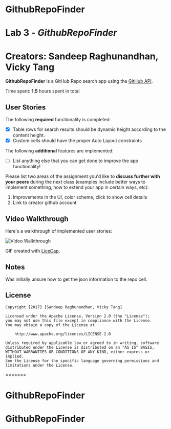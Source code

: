 # GithubRepoFinder
# Lab 3 - *GithubRepoFinder*
# Creators: Sandeep Raghunandhan, Vicky Tang

**GithubRepoFinder** is a GitHub Repo search app using the [GitHub API](https://developer.github.com/v3/search/#search-repositories).

Time spent: **1.5** hours spent in total

## User Stories

The following **required** functionality is completed:

- [X] Table rows for search results should be dynamic height according to the content height.
- [X] Custom cells should have the proper Auto Layout constraints.

The following **additional** features are implemented:

- [ ] List anything else that you can get done to improve the app functionality!

Please list two areas of the assignment you'd like to **discuss further with your peers** during the next class (examples include better ways to implement something, how to extend your app in certain ways, etc):

1. Improvements in the UI, color scheme, click to show cell details
2. Link to creator github account

## Video Walkthrough

Here's a walkthrough of implemented user stories:

<img src='https://github.com/vctang/GithubRepoFinder/blob/master/demo.gif' title='Video Walkthrough' width='' alt='Video Walkthrough' />

GIF created with [LiceCap](http://www.cockos.com/licecap/).

## Notes

Was initially unsure how to get the json information to the repo cell.

## License

    Copyright [2017] [Sandeep Raghunandhan, Vicky Tang]

    Licensed under the Apache License, Version 2.0 (the "License");
    you may not use this file except in compliance with the License.
    You may obtain a copy of the License at

        http://www.apache.org/licenses/LICENSE-2.0

    Unless required by applicable law or agreed to in writing, software
    distributed under the License is distributed on an "AS IS" BASIS,
    WITHOUT WARRANTIES OR CONDITIONS OF ANY KIND, either express or implied.
    See the License for the specific language governing permissions and
    limitations under the License.
=======
# GithubRepoFinder
# GithubRepoFinder
